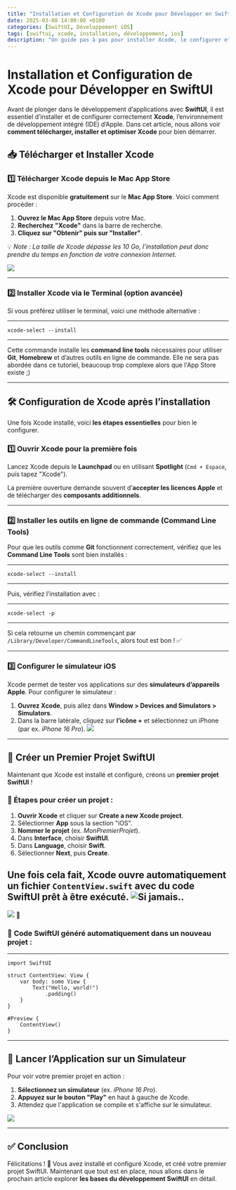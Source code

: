 ```yaml
---
title: "Installation et Configuration de Xcode pour Développer en SwiftUI"
date: 2025-03-08 14:00:00 +0100
categories: [SwiftUI, Développement iOS]
tags: [swiftui, xcode, installation, développement, ios]
description: "Un guide pas à pas pour installer Xcode, le configurer et bien démarrer avec SwiftUI."
---
```


# Installation et Configuration de Xcode pour Développer en SwiftUI

Avant de plonger dans le développement d’applications avec **SwiftUI**, il est essentiel d’installer et de configurer correctement **Xcode**, l’environnement de développement intégré (IDE) d’Apple. Dans cet article, nous allons voir **comment télécharger, installer et optimiser Xcode** pour bien démarrer.

## 📥 Télécharger et Installer Xcode

### 1️⃣ Télécharger Xcode depuis le Mac App Store

Xcode est disponible **gratuitement** sur le **Mac App Store**. Voici comment procéder :

1. **Ouvrez le Mac App Store** depuis votre Mac.
2. **Recherchez "Xcode"** dans la barre de recherche.
3. **Cliquez sur "Obtenir" puis sur "Installer"**.

💡 *Note : La taille de Xcode dépasse les 10 Go, l’installation peut donc prendre du temps en fonction de votre connexion Internet.*

![](../assets/images/2025-03-08-Installation-et-Configuration-de-Xcode-pour-Developper/xcode.png)

---

### 2️⃣ Installer Xcode via le Terminal (option avancée)

Si vous préférez utiliser le terminal, voici une méthode alternative :

---
```
xcode-select --install
```
---

Cette commande installe les **command line tools** nécessaires pour utiliser **Git**, **Homebrew** et d’autres outils en ligne de commande. Elle ne sera pas abordée dans ce tutoriel, beaucoup trop complexe alors que l'App Store existe ;)

---

## 🛠 Configuration de Xcode après l’installation

Une fois Xcode installé, voici **les étapes essentielles** pour bien le configurer.

### 1️⃣ Ouvrir Xcode pour la première fois

Lancez Xcode depuis le **Launchpad** ou en utilisant **Spotlight** (`Cmd + Espace`, puis tapez "Xcode").

La première ouverture demande souvent d’**accepter les licences Apple** et de télécharger des **composants additionnels**.

---

### 2️⃣ Installer les outils en ligne de commande (Command Line Tools)

Pour que les outils comme **Git** fonctionnent correctement, vérifiez que les **Command Line Tools** sont bien installés :

---
```
xcode-select --install
```
---

Puis, vérifiez l’installation avec :

---
```
xcode-select -p
```
---

Si cela retourne un chemin commençant par `/Library/Developer/CommandLineTools`, alors tout est bon ! ✅

---

### 3️⃣ Configurer le simulateur iOS

Xcode permet de tester vos applications sur des **simulateurs d’appareils Apple**. Pour configurer le simulateur :

1. **Ouvrez Xcode**, puis allez dans **Window > Devices and Simulators > Simulators**.
2. Dans la barre latérale, cliquez sur **l’icône +** et sélectionnez un iPhone (par ex. *iPhone 16 Pro*).
![](../assets/images/2025-03-08-Installation-et-Configuration-de-Xcode-pour-Developper/xcodeexamplesimulateur.png)

---

## 🎨 Créer un Premier Projet SwiftUI

Maintenant que Xcode est installé et configuré, créons un **premier projet SwiftUI** !

### 📌 Étapes pour créer un projet :

1. **Ouvrir Xcode** et cliquer sur **Create a new Xcode project**.
2. Sélectionner **App** sous la section "iOS".
3. **Nommer le projet** (ex. *MonPremierProjet*).
4. Dans **Interface**, choisir **SwiftUI**.
5. Dans **Language**, choisir **Swift**.
6. Sélectionner **Next**, puis **Create**.

Une fois cela fait, Xcode ouvre automatiquement un fichier `ContentView.swift` avec du code SwiftUI prêt à être exécuté.
![Si jamais..](../assets/images/2025-03-08-Installation-et-Configuration-de-Xcode-pour-Developper/xcodeexamplecreationprojet.png)
---
![](../assets/images/2025-03-08-Installation-et-Configuration-de-Xcode-pour-Developper/examplexcodemonpremierprojet.png)
🎉
### 📌 **Code SwiftUI généré automatiquement dans un nouveau projet :**
---
```
import SwiftUI

struct ContentView: View {
    var body: some View {
        Text("Hello, world!")
            .padding()
    }
}

#Preview {
    ContentView()
}
```
---

## 🚀 Lancer l’Application sur un Simulateur

Pour voir votre premier projet en action :

1. **Sélectionnez un simulateur** (ex. *iPhone 16 Pro*).
2. **Appuyez sur le bouton "Play"** en haut à gauche de Xcode.
3. Attendez que l'application se compile et s'affiche sur le simulateur.

![](../assets/images/2025-03-08-Installation-et-Configuration-de-Xcode-pour-Developper/simuexhelloworld.png)

---

## ✅ Conclusion

Félicitations ! 🎉 Vous avez installé et configuré Xcode, et créé votre premier projet SwiftUI. Maintenant que tout est en place, nous allons dans le prochain article explorer **les bases du développement SwiftUI** en détail.


